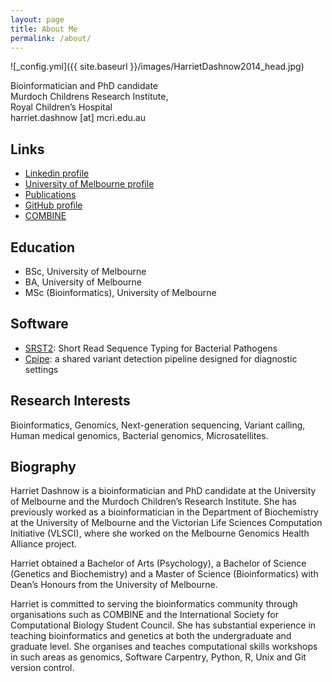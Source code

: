 ```yaml
---
layout: page
title: About Me
permalink: /about/
---
```


![_config.yml]({{ site.baseurl }}/images/HarrietDashnow2014_head.jpg)

Bioinformatician and PhD candidate<br>
Murdoch Childrens Research Institute,<br>
Royal Children’s Hospital<br>
harriet.dashnow [at] mcri.edu.au

## Links
* [Linkedin profile](http://au.linkedin.com/in/hdashnow)
* [University of Melbourne profile](http://www.vlsci.unimelb.edu.au/researcher/hdashnow)
* [Publications](http://scholar.google.com.au/citations?user=4Y3m53gAAAAJ&hl=en)
* [GitHub profile](http://github.com/hdashnow)
* [COMBINE](http://combine.org.au)

## Education
* BSc, University of Melbourne
* BA, University of Melbourne
* MSc (Bioinformatics), University of Melbourne

## Software
* [SRST2](http://katholt.github.io/srst2/): Short Read Sequence Typing for Bacterial Pathogens
* [Cpipe](http://cpipeline.org): a shared variant detection pipeline designed for diagnostic settings

## Research Interests
Bioinformatics, Genomics, Next-generation sequencing, Variant calling, Human medical genomics, Bacterial genomics, Microsatellites.

## Biography

Harriet Dashnow is a bioinformatician and PhD candidate at the University of Melbourne and the Murdoch Children’s Research Institute. She has previously worked as a bioinformatician in the Department of Biochemistry at the University of Melbourne and the Victorian Life Sciences Computation Initiative (VLSCI), where she worked on the Melbourne Genomics Health Alliance project.

Harriet obtained a Bachelor of Arts (Psychology), a Bachelor of Science (Genetics and Biochemistry) and a Master of Science (Bioinformatics) with Dean’s Honours from the University of Melbourne.

Harriet is committed to serving the bioinformatics community through organisations such as COMBINE and the International Society for Computational Biology Student Council. She has substantial experience in teaching bioinformatics and genetics at both the undergraduate and graduate level. She organises and teaches computational skills workshops in such areas as genomics, Software Carpentry, Python, R, Unix and Git version control.
